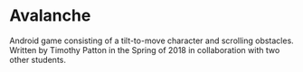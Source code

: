 # Avalanche
Android game consisting of a tilt-to-move character and scrolling obstacles. Written by Timothy Patton in the Spring of 2018 in collaboration with two other students.

